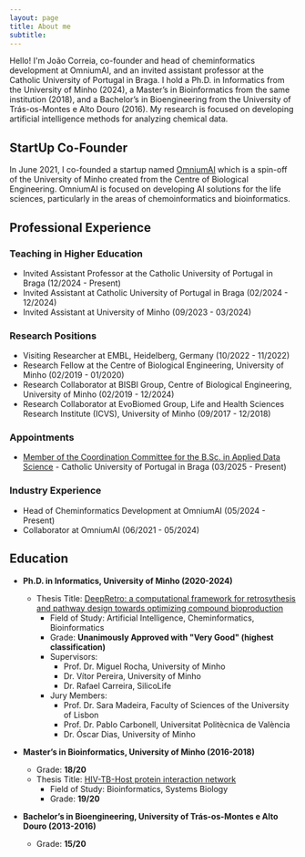 ```yaml
---
layout: page
title: About me
subtitle: 
---
```


Hello! I'm João Correia, co-founder and head of cheminformatics development at OmniumAI, and an invited assistant professor at the Catholic University of Portugal in Braga. I hold a Ph.D. in Informatics from the University of Minho (2024), a Master’s in Bioinformatics from the same institution (2018), and a Bachelor’s in Bioengineering from the University of Trás-os-Montes e Alto Douro (2016). My research is focused on developing artificial intelligence methods for analyzing chemical data.


## StartUp Co-Founder

In June 2021, I co-founded a startup named [OmniumAI](https://www.omniumai.com/) which is a spin-off of the University of Minho created from the Centre of Biological Engineering. 
OmniumAI is focused on developing AI solutions for the life sciences, particularly in the areas of chemoinformatics and bioinformatics.


## Professional Experience

### Teaching in Higher Education

- Invited Assistant Professor at the Catholic University of Portugal in Braga (12/2024 - Present)
- Invited Assistant at Catholic University of Portugal in Braga (02/2024 - 12/2024)
- Invited Assistant at University of Minho (09/2023 - 03/2024)

### Research Positions

- Visiting Researcher at EMBL, Heidelberg, Germany (10/2022 - 11/2022)
- Research Fellow at the Centre of Biological Engineering, University of Minho (02/2019 - 01/2020)
- Research Collaborator at BISBI Group, Centre of Biological Engineering, University of Minho (02/2019 - 12/2024)
- Research Collaborator at EvoBiomed Group, Life and Health Sciences Research Institute (ICVS), University of Minho (09/2017 - 12/2018)

### Appointments

- [Member of the Coordination Committee for the B.Sc. in Applied Data Science](assets/files/LCDA_Nomeacao_Comissao_de_Coordenacao.pdf) - Catholic University of Portugal in Braga (03/2025 - Present)

### Industry Experience

- Head of Cheminformatics Development at OmniumAI (05/2024 - Present)
- Collaborator at OmniumAI (06/2021 - 05/2024)

## Education

- **Ph.D. in Informatics, University of Minho (2020-2024)**
  - Thesis Title: [DeepRetro: a computational framework for retrosythesis and pathway design towards optimizing compound bioproduction](https://repositorium.sdum.uminho.pt/handle/1822/94654)
    - Field of Study: Artificial Intelligence, Cheminformatics, Bioinformatics
    - Grade: **Unanimously Approved with "Very Good" (highest classification)**
    - Supervisors: 
      - Prof. Dr. Miguel Rocha, University of Minho
      - Dr. Vítor Pereira, University of Minho
      - Dr. Rafael Carreira, SilicoLife
    - Jury Members:
      - Prof. Dr. Sara Madeira, Faculty of Sciences of the University of Lisbon
      - Prof. Dr. Pablo Carbonell, Universitat Politècnica de València
      - Dr. Óscar Dias, University of Minho

- **Master’s in Bioinformatics, University of Minho (2016-2018)**
  - Grade: **18/20**
  - Thesis Title: [HIV-TB-Host protein interaction network](https://repositorium.uminho.pt/handle/1822/79842)
    - Field of Study: Bioinformatics, Systems Biology
    - Grade: **19/20**

- **Bachelor’s in Bioengineering, University of Trás-os-Montes e Alto Douro (2013-2016)**
  - Grade: **15/20**
